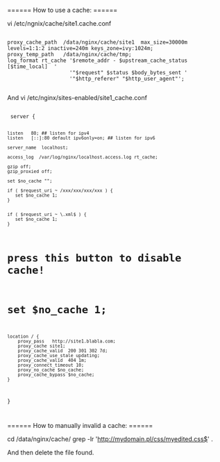 ====== How to use a cache: ======

  vi /etc/ngnix/cache/site1.cache.conf

<code>
proxy_cache_path  /data/nginx/cache/site1  max_size=30000m levels=1:1:2 inactive=240m keys_zone=ivy:1024m;
proxy_temp_path   /data/nginx/cache/tmp;
log_format rt_cache '$remote_addr - $upstream_cache_status [$time_local]  '
                    '"$request" $status $body_bytes_sent '
                    '"$http_referer" "$http_user_agent"';
                    
</code>

And
  vi /etc/nginx/sites-enabled/site1_cache.conf
  
<code>
 server {

	listen	 80; ## listen for ipv4
	listen	 [::]:80 default ipv6only=on; ## listen for ipv6

	server_name  localhost;

	access_log  /var/log/nginx/localhost.access.log rt_cache;

	gzip off;
 	gzip_proxied off;

	set $no_cache "";

	if ( $request_uri ~ /xxx/xxx/xxx/xxx ) {
	   set $no_cache 1;
	}


	if ( $request_uri ~ \.xml$ ) {
	   set $no_cache 1;
	}	

#	press this button to disable cache!
#	set $no_cache 1;

	location / {
		proxy_pass   http://site1.blabla.com;
		proxy_cache site1;
		proxy_cache_valid  200 301 302 7d;
		proxy_cache_use_stale updating;
		proxy_cache_valid  404 1m;
		proxy_connect_timeout 10;
		proxy_no_cache $no_cache;
		proxy_cache_bypass $no_cache;
	}
}

</code>

====== How to manually invalid a cache: ======


  cd /data/nginx/cache/
  grep -lr 'http://mydomain.pl/css/myedited.css$' .
  
And then delete the file found.

